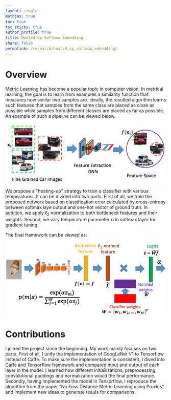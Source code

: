 ```yaml
---
layout: single
mathjax: true
toc: true
toc_sticky: true
author_profile: true
title: Heated-Up Softmax Embedding
share: false
permalink: /research/heated_up_softmax_embedding/
---
```


# Overview

Metric Learning has become a popular topic in computer vision. In metrical learning, the goal is to learn from examples a similarity function that measures how similar two samples are. Ideally, the resulted algorithm learns such features that samples from the same class are placed as close as possible while samples from different classes are placed as far as possible. An example of such a pipeline can be viewed below. 

![Pipeline](/_research/images/heated_up_softmax_embedding_1.png)

We propose a "heating-up" strategy to train a classifier with various temperatures. It can be divided into two parts. First of all, we train the proposed network based on classification error calculated by cross-entropy between softmax laye output and one-hot vector of ground truth. In addition, we apply $\ell_2$ normalization to both bottleneck features and their weights. Second, we vary temperature parameter $\alpha$ in softmax layer for gradient tuning. 

The final framework can be viewed as:

![Pipeline](/_research/images/heated_up_softmax_embedding_2.png)

# Contributions

I joined the project since the beginning. My work mainly focuses on two parts. First of all, I unify the implementation of GoogLeNet V1 to Tensorflow instead of Caffe. To make sure the implementation is consistent, I dived into Caffe and Tensorflow framework and compared input and output of each layer in the model. I learned how different initiailizations, preprocessing, convolutional paddings and normalization would the final performance. Secondly, having implemented the model in Tensorflow, I reproduce the algorithm from the paper "No Fuss Distance Metric Learning using Proxies" and implement new ideas to generate reauls for comparisons. 